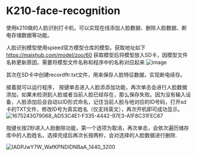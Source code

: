 # K210-face-recognition
使用k210做的人脸识别打卡机，可以实现在线添加人脸数据、删除人脸数据、断电存储数据等功能。

人脸识别模型使用spieed官方模型仓库的模型。获取地址如下  https://maixhub.com/model/zoo/60 
获取模型后将模型放入SD卡，因模型文件名称更新原因，需要将模型文件名称和程序中的名称对应起来
![image](https://user-images.githubusercontent.com/57904131/216210434-a3ab266e-8f2c-4961-b0a0-726e587341fd.png)

其次在SD卡中创建recordftr.txt文件，用来保存人脸特征数据，实现断电续存。

接着就可以运行程序，
按键单击进入人脸添添加功能，再次单击会进行人脸数据添加，如果未检测到人脸或者当前人脸已经存在，那么保存失败。因为没有输入设备，人脸添加后会自动以ID形式命名，记住当前人脸与他对应的ID号码，打开sd卡的TXT文件，修改ID号为真实姓名（仅支持英文），再次开机即可成功显示。
![1675243079068_AD53C4E1-F335-4442-97E3-A1F8C31FEC67](https://user-images.githubusercontent.com/57904131/216211036-3eb69786-ebf2-4e65-b9a3-724228e8db3d.png)

按键长按2秒进入人脸删除功能，第一个选项为取消，再次单击，会依次遍历储存库中的人脸姓名，选择完成后再次长按两秒，会对选择的人脸数据进行删除.

![lADPJwY7W_WafKPNDIDNBaA_1440_3200](https://user-images.githubusercontent.com/57904131/216212062-c5318dc7-f104-495e-8f97-aacc2eeab230.jpg)
